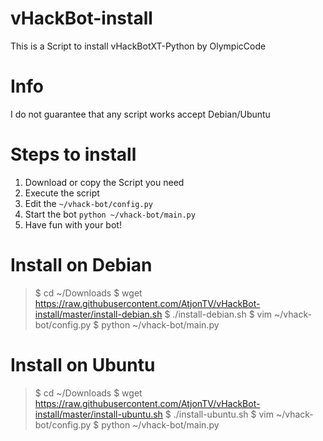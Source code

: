 # vHackBot-install
This is a Script to install vHackBotXT-Python by OlympicCode

# Info
I do not guarantee that any script works accept Debian/Ubuntu

# Steps to install
1. Download or copy the Script you need
2. Execute the script
3. Edit the `~/vhack-bot/config.py`
4. Start the bot `python ~/vhack-bot/main.py`
5. Have fun with your bot!

# Install on Debian
>$ cd ~/Downloads
>$ wget https://raw.githubusercontent.com/AtjonTV/vHackBot-install/master/install-debian.sh
>$ ./install-debian.sh
>$ vim ~/vhack-bot/config.py
>$ python ~/vhack-bot/main.py

# Install on Ubuntu
>$ cd ~/Downloads
>$ wget https://raw.githubusercontent.com/AtjonTV/vHackBot-install/master/install-ubuntu.sh
>$ ./install-ubuntu.sh
>$ vim ~/vhack-bot/config.py
>$ python ~/vhack-bot/main.py

